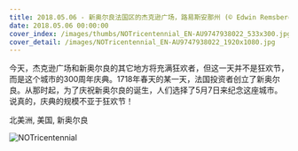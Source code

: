 ```yaml
---
title: 2018.05.06 - 新奥尔良法国区的杰克逊广场，路易斯安那州 (© Edwin Remsberg/Getty Images)
date: 2018.05.06 00:00:00
cover_index: /images/thumbs/NOTricentennial_EN-AU9747938022_533x300.jpg
cover_detail: /images/NOTricentennial_EN-AU9747938022_1920x1080.jpg
---
```


今天，杰克逊广场和新奥尔良的其它地方将充满狂欢者，但这一天并不是狂欢节，而是这个城市的300周年庆典。1718年春天的某一天，法国投资者创立了新奥尔良。从那时起，为了庆祝新奥尔良的诞生，人们选择了5月7日来纪念这座城市。说真的，庆典的规模不亚于狂欢节！

北美洲, 美国, 新奥尔良

![NOTricentennial](/images/NOTricentennial_EN-AU9747938022_1920x1080.jpg)
